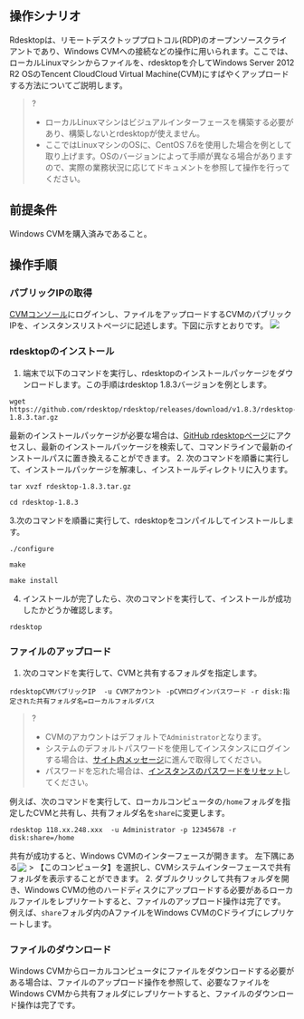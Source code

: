 ## 操作シナリオ
Rdesktopは、リモートデスクトッププロトコル(RDP)のオープンソースクライアントであり、Windows CVMへの接続などの操作に用いられます。ここでは、ローカルLinuxマシンからファイルを、rdesktopを介してWindows Server 2012 R2 OSのTencent CloudCloud Virtual Machine(CVM)にすばやくアップロードする方法についてご説明します。
>? 
>- ローカルLinuxマシンはビジュアルインターフェースを構築する必要があり、構築しないとrdesktopが使えません。
>- ここではLinuxマシンのOSに、CentOS 7.6を使用した場合を例として取り上げます。OSのバージョンによって手順が異なる場合がありますので、実際の業務状況に応じてドキュメントを参照して操作を行ってください。  
>

## 前提条件
Windows CVMを購入済みであること。

## 操作手順
### パブリックIPの取得
[CVMコンソール](https://console.cloud.tencent.com/cvm/index)にログインし、ファイルをアップロードするCVMのパブリックIPを、インスタンスリストページに記述します。下図に示すとおりです。
![](https://main.qcloudimg.com/raw/59ce52615c467ad80bc4220425bf2b80.png)

### rdesktopのインストール
1. 端末で以下のコマンドを実行し、rdesktopのインストールパッケージをダウンロードします。この手順はrdesktop 1.8.3バージョンを例とします。
```
wget https://github.com/rdesktop/rdesktop/releases/download/v1.8.3/rdesktop-1.8.3.tar.gz
```
最新のインストールパッケージが必要な場合は、[GitHub rdesktopページ](https://github.com/rdesktop/rdesktop/releases)にアクセスし、最新のインストールパッケージを検索して、コマンドラインで最新のインストールパスに置き換えることができます。
2. 次のコマンドを順番に実行して、インストールパッケージを解凍し、インストールディレクトリに入ります。
```
tar xvzf rdesktop-1.8.3.tar.gz
```
```
cd rdesktop-1.8.3
```
3.次のコマンドを順番に実行して、rdesktopをコンパイルしてインストールします。
```
./configure 
```
```
make
```
```
make install
```
4. インストールが完了したら、次のコマンドを実行して、インストールが成功したかどうか確認します。
```
rdesktop
```

### ファイルのアップロード
1. 次のコマンドを実行して、CVMと共有するフォルダを指定します。
```
rdesktopCVMパブリックIP  -u CVMアカウント -pCVMログインパスワード -r disk:指定された共有フォルダ名=ローカルフォルダパス
```
>?
>- CVMのアカウントはデフォルトで`Administrator`となります。
>- システムのデフォルトパスワードを使用してインスタンスにログインする場合は、[サイト内メッセージ](https://console.cloud.tencent.com/message)に進んで取得してください。
>- パスワードを忘れた場合は、[インスタンスのパスワードをリセット](https://intl.cloud.tencent.com/document/product/213/16566)してください。
>
例えば、次のコマンドを実行して、ローカルコンピュータの`/home`フォルダを指定したCVMと共有し、共有フォルダ名を`share`に変更します。
```
rdesktop 118.xx.248.xxx  -u Administrator -p 12345678 -r disk:share=/home
```
共有が成功すると、Windows CVMのインターフェースが開きます。
左下隅にある<img src="https://main.qcloudimg.com/raw/87d894e564b7e837d9f478298cf2e292.png" style="margin:-3px 0px"> > 【このコンピュータ】を選択し、CVMシステムインターフェースで共有フォルダを表示することができます。
2. ダブルクリックして共有フォルダを開き、Windows CVMの他のハードディスクにアップロードする必要があるローカルファイルをレプリケートすると、ファイルのアップロード操作は完了です。
例えば、`share`フォルダ内のAファイルをWindows CVMのCドライブにレプリケートします。

### ファイルのダウンロード
Windows CVMからローカルコンピュータにファイルをダウンロードする必要がある場合は、ファイルのアップロード操作を参照して、必要なファイルをWindows CVMから共有フォルダにレプリケートすると、ファイルのダウンロード操作は完了です。
